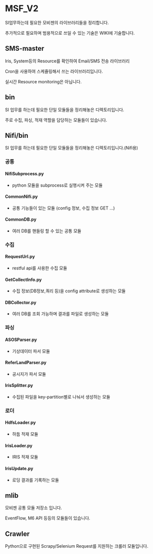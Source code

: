 # MSF_V2
SI업무하는데 필요한 모비젠의 라이브러리들을 정리합니다.

추가적으로 필요하며 범용적으로 쓰일 수 있는 기술은 WIKI에 기술합니다.

## SMS-master
Iris, System등의 Resource를 확인하여 Email/SMS 전송 라이브러리

Cron을 사용하여 스케쥴링해서 쓰는 라이브러리입니다.

실시간 Resource monitoring은 아닙니다.

## bin
SI 업무를 하는데 필요한 단일 모듈들을 정리해놓은 디렉토리입니다.

주로 수집, 파싱, 적재 역할을 담당하는 모듈들이 있습니다.

## Nifi/bin
SI 업무를 하는데 필요한 단일 모듈들을 정리해놓은 디렉토리입니다.(Nifi용)  
### 공통
#### NifiSubprocess.py 
- python 모듈을 subprocess로 실행시켜 주는 모듈
#### CommonNifi.py  
- 공통 기능들이 있는 모듈 (config 정보, 수집 정보 GET ...)
#### CommonDB.py  
- 여러 DB를 핸들링 할 수 있는 공통 모듈
### 수집
#### RequestUrl.py
- restful api를 사용한 수집 모듈
#### GetCollectInfo.py  
- 수집 정보(DB정보,쿼리 등)을 config attribute로 생성하는 모듈
#### DBCollector.py
- 여러 DB를 조회 가능하며 결과를 파일로 생성하는 모듈
### 파싱
#### ASOSParser.py
- 기상데이터 파서 모듈
#### ReferLandParser.py
- 공시지가 파서 모듈
#### IrisSplitter.py
- 수집된 파일을 key-partition별로 나눠서 생성하는 모듈
### 로더
#### HdfsLoader.py
- 하둡 적재 모듈
#### IrisLoader.py
- IRIS 적재 모듈
#### IrisUpdate.py
- 로딩 결과를 기록하는 모듈

## mlib
모비젠 공통 모듈 저장소 입니다.

EventFlow, M6 API 등등의 모듈들이 있습니다.


## Crawler
Python으로 구현된 Scrapy/Selenium Request를 지원하는 크롤러 모듈입니다.

